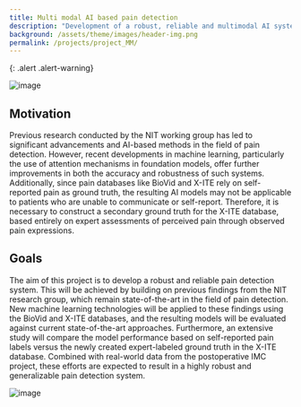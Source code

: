 ```yaml
---
title: Multi modal AI based pain detection
description: "Development of a robust, reliable and multimodal AI system for the pain quantification"
background: /assets/theme/images/header-img.png
permalink: /projects/project_MM/
---
```


{: .alert .alert-warning}
 
![image](/paindetection/assets/theme/images/VAS_BPS.png)

## Motivation

Previous research conducted by the NIT working group has led to significant advancements and AI-based methods in the field of pain detection. However, recent developments in machine learning, particularly the use of attention mechanisms in foundation models, offer further improvements in both the accuracy and robustness of such systems. Additionally, since pain databases like BioVid and X-ITE rely on self-reported pain as ground truth, the resulting AI models may not be applicable to patients who are unable to communicate or self-report. Therefore, it is necessary to construct a secondary ground truth for the X-ITE database, based entirely on expert assessments of perceived pain through observed pain expressions.

## Goals

The aim of this project is to develop a robust and reliable pain detection system. This will be achieved by building on previous findings from the NIT research group, which remain state-of-the-art in the field of pain detection. New machine learning technologies will be applied to these findings using the BioVid and X-ITE databases, and the resulting models will be evaluated against current state-of-the-art approaches. Furthermore, an extensive study will compare the model performance based on self-reported pain labels versus the newly created expert-labeled ground truth in the X-ITE database. Combined with real-world data from the postoperative IMC project, these efforts are expected to result in a highly robust and generalizable pain detection system.

 
![image](/paindetection/assets/theme/images/Mindmap_AI_MM.png)
